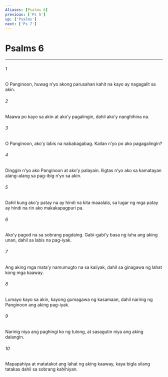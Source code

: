 ```yaml
---
Aliases: [Psalms 6]
previous: ['Ps 5']
up: ['Psalms']
next: ['Ps 7']
---
```

# Psalms 6

***

###### 1
O Panginoon, huwag nʼyo akong parusahan kahit na kayo ay nagagalit sa akin. 

###### 2
Maawa po kayo sa akin at akoʼy pagalingin, dahil akoʼy nanghihina na. 

###### 3
O Panginoon, akoʼy labis na nababagabag. Kailan nʼyo po ako pagagalingin? 

###### 4
Dinggin nʼyo ako Panginoon at akoʼy palayain. Iligtas nʼyo ako sa kamatayan alang-alang sa pag-ibig nʼyo sa akin. 

###### 5
Dahil kung akoʼy patay na ay hindi na kita maaalala, sa lugar ng mga patay ay hindi na rin ako makakapagpuri pa. 

###### 6
Akoʼy pagod na sa sobrang pagdaing. Gabi-gabiʼy basa ng luha ang aking unan, dahil sa labis na pag-iyak. 

###### 7
Ang aking mga mataʼy namumugto na sa kaiiyak, dahil sa ginagawa ng lahat kong mga kaaway. 

###### 8
Lumayo kayo sa akin, kayong gumagawa ng kasamaan, dahil narinig ng Panginoon ang aking pag-iyak. 

###### 9
Narinig niya ang paghingi ko ng tulong, at sasagutin niya ang aking dalangin. 

###### 10
Mapapahiya at matatakot ang lahat ng aking kaaway, kaya bigla silang tatakas dahil sa sobrang kahihiyan.
